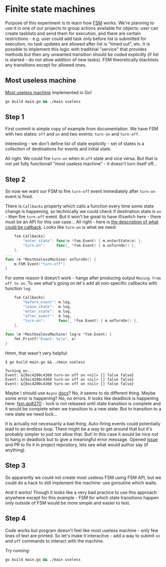 # Finite state machines

Purpose of this experiment is to learn how [FSM](https://github.com/looplab/fsm) works. We're planning to use it in one of our projects to group actions available for objects: user can create tasklists and send them for execution, and there are certain restrictions - e.g. user could add task only before list is submitted for execution, no task updates are allowed after list is "timed out", etc. It is possible to implement this logic with traditinal "service" that provides methods but then any unwanted transition should be coded explicitly (if list is started - do not allow addition of new tasks). FSM theoretically blacklists any transitions except for allowed ones.

## Most useless machine

[Most useless machine](https://www.youtube.com/watch?v=Z86V_ICUCD4) implemented in Go!

```bash
go build main.go && ./main useless
```

## Step 1

First commit is simple copy of example from documentation. We have FSM with two states: `off` and `on` and two events: `turn-on` and `turn-off`.

Interesting - we don't define list of state explicitly - set of states is a collection of destinations for events and initial state.

All right. We could fire `turn-on` when in `off` state and vice versa.
But that is not yet fully functionall "most useless machine" - it doesn't turn itself off...

## Step 2

So now we want our FSM to fire `turn-off` event immediately after `turn-on` event is fired.

There is `Callbacks` property which calls a function every time some state change is happening, so technically we could check if destination state is `on` - then fire `turn-off` event. But it won't be great to have if/switch here - there must be an API for this use case...
All right - here is [the description of what could be callback](https://godoc.org/github.com/looplab/fsm#NewFSM). Looks like `turn-on` is what we need:

```go
    fsm.Callbacks{
        "enter_state": func(e *fsm.Event) { m.enterState(e) },
        "turn-on":     func(_ *fsm.Event) { m.onTurnOn() },
    },
...
func (m *MostUselessMachine) onTurnOn() {
    m.FSM.Event("turn-off")
}
```

For some reason it doesn't work - hangs after producing output `Moving from off to on`. To see what's going on let's add all non-specific callbacks with function `log`:

```go
    fsm.Callbacks{
        "before_event": m.log,
        "leave_state":  m.log,
        "enter_state":  m.log,
        "after_event":  m.log,
        "turn-on":      func(_ *fsm.Event) { m.onTurnOn() },
    },
...
func (m *MostUselessMachine) log(e *fsm.Event) {
    fmt.Printf("Event: %v\n", e)
}
```

Hmm, that wasn't very helpful:

```console
$ go build main.go && ./main useless

Turning on...
Event: &{0xc4200c4360 turn-on off on <nil> [] false false}
Event: &{0xc4200c4360 turn-on off on <nil> [] false false}
Event: &{0xc4200c4360 turn-on off on <nil> [] false false}
```

Maybe I should use `Async` [docs](https://godoc.org/github.com/looplab/fsm#Event.Async)? No, it seems to do different thing. Maybe some error is happening? No, no errors. It looks like deadlock is happening here: [fsm.go#270](https://github.com/looplab/fsm/blob/master/fsm.go#L270) - lock is not released until state transition is complete and it would be complete when we transition to a new state. But to transition to a new state we need lock...

It is actually not necessarily a bad thing. Auto-firing events could potentially lead to an endless loop. There might be a way to get around that but it's probably simpler to just not allow that. But! In this case it would be nice not to hang in deadlock but to give a meaningful error message. Opened [issue](https://github.com/looplab/fsm/issues/36) and PR to fix it in project repository, lets see what would author say (if anything).

## Step 3

So apparently we could not create most useless FSM using FSM API, but we could do a hack to still implement the machine: use goroutine which waits.

And it works! Though it looks like a very bad practice to use this approach anywhere except for this example - FSM for which state transitions happen only outside of FSM would be more simple and easier to test.

## Step 4

Code works but program doesn't feel like most useless machine - only few lines of text are printed. So let's make it interacitve - add a way to submit `on` and `off` commands to interact with the machine.

Try running:

```bash
go build main.go && ./main useless
```
